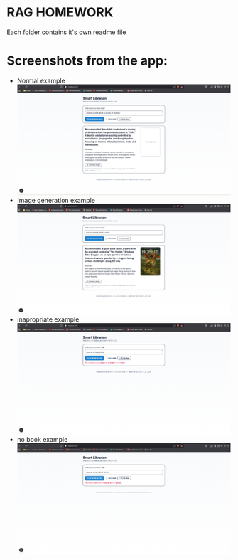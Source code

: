 # **RAG HOMEWORK**

Each folder contains it's own readme file

# Screenshots from the app:

- Normal example
![Normal example](image-3.png)
- Image generation example
![Image generation example](image.png)
- inapropriate example
![inapropriate example](image-1.png)
- no book example
![no book example](image-2.png)
